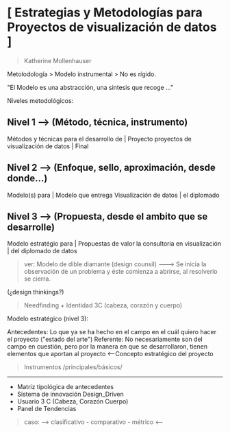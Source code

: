 [ Estrategias y Metodologías para 
  Proyectos de visualización de datos ]
==========================================

> Katherine Mollenhauser

Metolodología > Modelo instrumental > No es rígido.

"El Modelo es una abstracción, una sintesis que recoge ..."

Niveles metodológicos:

Nivel 1 --> (Método, técnica, instrumento)
-------------------------------------------------------------
Métodos y técnicas para el desarrollo de     |   Proyecto 
proyectos de visualización de datos          |	 Final

Nivel 2 --> (Enfoque, sello, aproximación, desde donde...)
-------------------------------------------------------------
Modelo(s) para								 | 	Modelo que entrega
Visualización de datos						 | 	el diplomado

Nivel 3 --> (Propuesta, desde el ambito que se desarrolle)
-------------------------------------------------------------
Modelo estratégio para						 | Propuestas de valor
la consultoria en visualización				 | del diplomado 
de datos 


> ver: Modelo de dible diamante (design counsil) ---> 
	Se inicia la observación de un problema y éste comienza a abrirse, 
	al resolverlo se cierra.

(¿design thinkings?)
> Needfinding + Identidad 3C (cabeza, corazón y cuerpo)

Modelo estratégico (nivel 3):

Antecedentes: Lo que ya se ha hecho en el campo en el cuál quiero hacer el proyecto ("estado del arte")
Referente: No necesariamente son del campo en cuestión, pero por la manera en que se desarrollaron, tienen elementos que aportan al proyecto
<--Concepto estratégico del proyecto


> Instrumentos /principales/básicos/
-----------------------------------------
- Matriz tipológica de antecedentes
- Sistema de innovación Design_Driven
- Usuario 3 C (Cabeza, Corazón Cuerpo)
- Panel de Tendencias

> caso: --> clasificativo - comparativo - métrico <--

